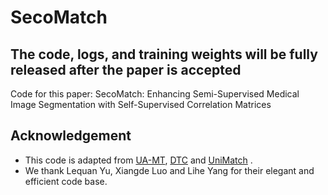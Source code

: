 # SecoMatch
## The code, logs, and training weights will be fully released after the paper is accepted
Code for this paper: SecoMatch: Enhancing Semi-Supervised Medical Image Segmentation with Self-Supervised Correlation Matrices

## Acknowledgement
* This code is adapted from [UA-MT](https://github.com/yulequan/UA-MT), [DTC](https://github.com/HiLab-git/DTC.git) and [UniMatch](https://github.com/LiheYoung/UniMatch/tree/main/more-scenarios/medical) . 
* We thank Lequan Yu, Xiangde Luo and Lihe Yang for their elegant and efficient code base.

